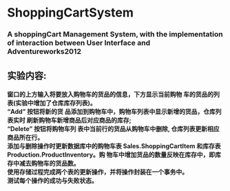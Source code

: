# ShoppingCartSystem
### A shoppingCart Management System, with the implementation of interaction between User Interface and Adventureworks2012


## 实验内容:
 #### 窗口的上方输入将要放入购物车的货品的信息，下方显示当前购物 车的货品的列表(实验中增加了仓库库存列表)。<br>“Add” 按钮将新的货 品添加到购物车中，购物车列表中显示新增的货品，仓库列表实时 刷新购物车新增商品后对应商品的库存; <br>“Delete” 按钮将购物车列 表中当前行的货品从购物车中删除, 仓库列表更新相应商品所在行。<br>添加与删除操作时更新数据库中的购物车表 Sales.ShoppingCartItem 和库存表 Production.ProductInventory。购 物车中增加货品的数量反映在库存中，即库存中减去购物车的货品数。<br> 使用存储过程完成两个表的更新操作，并将操作封装在一个事务中。 <br> 测试每个操作的成功与失败状态。
